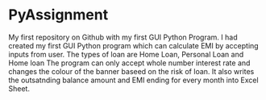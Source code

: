 # PyAssignment
My first repository on Github with my first GUI Python Program.
I had created my first GUI Python program which can calculate EMI by accepting inputs from user.
The types of loan are Home Loan, Personal Loan and Home loan
The program can only accept whole number interest rate and changes the colour of the banner baseed on the risk of loan.
It also writes the outsatnding balance amount and EMI ending for every month into Excel Sheet.